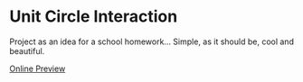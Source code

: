 # Unit Circle Interaction

Project as an idea for a school homework...
Simple, as it should be, cool and beautiful.

[Online Preview](https://github.com/miguel-pramos/unit-circle-interaction/deployments/github-pages)
